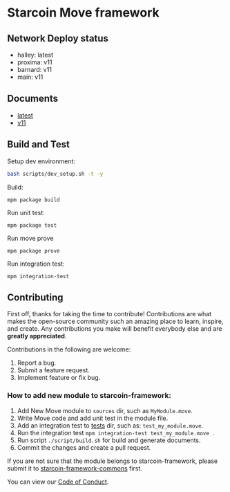 # Starcoin Move framework

## Network Deploy status

- halley: latest
- proxima: v11
- barnard: v11
- main: v11

## Documents

- [latest](./build/StarcoinFramework/docs)
- [v11](./release/v11/docs)

## Build and Test

Setup dev environment:

```bash
bash scripts/dev_setup.sh -t -y
```

Build:

```shell
mpm package build 
```

Run unit test:

```shell
mpm package test
```

Run move prove

```shell
mpm package prove
```

Run integration test:

```shell
mpm integration-test
```

## Contributing

First off, thanks for taking the time to contribute! Contributions are what makes the open-source community such an amazing place to learn, inspire, and create. Any contributions you make will benefit everybody else and are **greatly appreciated**.

Contributions in the following are welcome:

1. Report a bug.
2. Submit a feature request.
3. Implement feature or fix bug.

### How to add new module to starcoin-framework:

1. Add New Move module to `sources` dir, such as `MyModule.move`.
2. Write Move code and add unit test in the module file.
3. Add an integration test to [tests](../tests) dir, such as: `test_my_module.move`.
4. Run the integration test `mpm integration-test test_my_module.move `.
5. Run script `./script/build.sh` for build and generate documents.
6. Commit the changes and create a pull request.

If you are not sure that the module belongs to starcoin-framework, please submit it to [starcoin-framework-commons](https://github.com/starcoinorg/starcoin-framework-commons) first.

You can view our [Code of Conduct](./CODE_OF_CONDUCT.md).